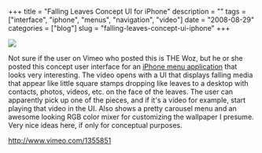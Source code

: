 +++
title = "Falling Leaves Concept UI for iPhone"
description = ""
tags = ["interface", "iphone", "menus", "navigation", "video"]
date = "2008-08-29"
categories = ["blog"]
slug = "falling-leaves-concept-ui-iphone"
+++



  <div class="notebook-screenshot"><a href="http://www.vimeo.com/1355851"><img src="http://media.konigi.com/bluga/wt48b838e296514.jpg"/></a></div><p>Not sure if the user on Vimeo who posted this is THE Woz, but he or she posted this concept user interface for an <a href="http://www.vimeo.com/1355851">iPhone menu application</a> that looks very interesting. The video opens with a UI that displays falling media that appear like little square stamps dropping like leaves to a desktop with contacts, photos, videos, etc. on the face of the leaves. The user can apparently pick up one of the pieces, and if it's a video for example, start playing that video in the UI. Also shows a pretty carousel menu and an awesome looking RGB color mixer for customizing the wallpaper I presume. Very nice ideas here, if only for conceptual purposes.</p>
    
  <a href="http://www.vimeo.com/1355851">http://www.vimeo.com/1355851</a>
